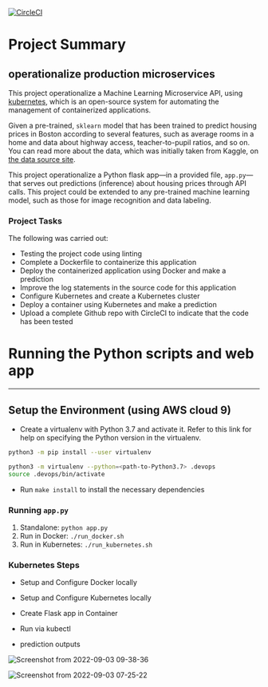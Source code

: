 [![CircleCI](https://dl.circleci.com/status-badge/img/gh/Ganiyat-dev/Operationalize-ML-Microservice/tree/main.svg?style=svg)](https://dl.circleci.com/status-badge/redirect/gh/Ganiyat-dev/Operationalize-ML-Microservice/tree/main)

# Project Summary

## **operationalize production microservices**
This project operationalize a Machine Learning Microservice API, using [kubernetes](https://kubernetes.io/), which is an open-source system for automating the management of containerized applications. 

Given a pre-trained, `sklearn` model that has been trained to predict housing prices in Boston according to several features, such as average rooms in a home and data about highway access, teacher-to-pupil ratios, and so on. You can read more about the data, which was initially taken from Kaggle, on [the data source site](https://www.kaggle.com/c/boston-housing).

This project operationalize a Python flask app—in a provided file, `app.py`—that serves out predictions (inference) about housing prices through API calls. This project could be extended to any pre-trained machine learning model, such as those for image recognition and data labeling.


### Project Tasks

The following was carried out:
* Testing the project code using linting
* Complete a Dockerfile to containerize this application
* Deploy the containerized application using Docker and make a prediction
* Improve the log statements in the source code for this application
* Configure Kubernetes and create a Kubernetes cluster
* Deploy a container using Kubernetes and make a prediction
* Upload a complete Github repo with CircleCI to indicate that the code has been tested

# Running the Python scripts and web app
---

## Setup the Environment (using AWS cloud 9)

* Create a virtualenv with Python 3.7 and activate it. Refer to this link for help on specifying the Python version in the virtualenv. 
```bash
python3 -m pip install --user virtualenv

python3 -m virtualenv --python=<path-to-Python3.7> .devops
source .devops/bin/activate
```
* Run `make install` to install the necessary dependencies

### Running `app.py`

1. Standalone:  `python app.py`
2. Run in Docker:  `./run_docker.sh`
3. Run in Kubernetes:  `./run_kubernetes.sh`

### Kubernetes Steps

* Setup and Configure Docker locally
* Setup and Configure Kubernetes locally
* Create Flask app in Container
* Run via kubectl

* prediction outputs

![Screenshot from 2022-09-03 09-38-36](https://user-images.githubusercontent.com/60348108/188265716-925fdc53-de3a-4f6d-9909-670edea71f3f.png)

![Screenshot from 2022-09-03 07-25-22](https://user-images.githubusercontent.com/60348108/188265732-934e4930-03f4-4cac-bda3-54007963f6e0.png)





